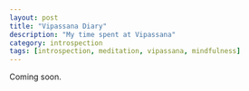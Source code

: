 ```yaml
---
layout: post
title: "Vipassana Diary"
description: "My time spent at Vipassana"
category: introspection
tags: [introspection, meditation, vipassana, mindfulness]
---
```


Coming soon.